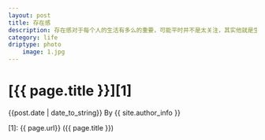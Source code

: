 ```yaml
---
layout: post
title: 存在感
description: 存在感对于每个人的生活有多么的重要，可能平时并不是太关注，其实他就是生活的全部
category: life
driptype: photo
    image: 1.jpg
---
```


# [{{ page.title }}][1]
{{post.date | date_to_string}} By {{ site.author_info }}






[Yonzeo]:    http://www.zhengyangyang.cn  "Yonzeo"
[1]:    {{ page.url}}  ({{ page.title }})
